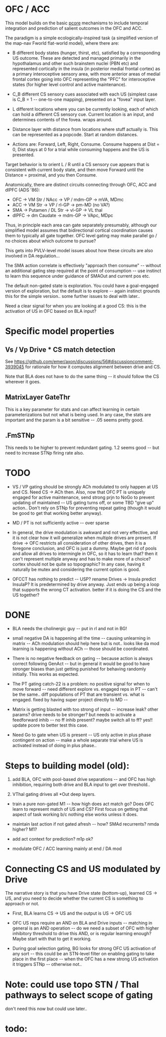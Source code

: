 # OFC / ACC

This model builds on the basic [pcore](https://github.com/emer/axon/tree/master/pcore) mechanisms to include temporal integration and prediction of salient outcomes in the OFC and ACC.

The paradigm is a simple ecologically-inspired task (a simplified version of the map-nav Fworld flat-world model), where there are:

* B different body states (hunger, thirst, etc), satisfied by a corresponding US outcome.  These are detected and managed primarily in the hypothalamus and other such brainstem nuclei (PBN etc) and represented cortically in the insula (in posterior medial frontal cortex) as a primary interoceptive sensory area, with more anterior areas of medial frontal cortex going into OFC representing the "PFC" for interoceptive states (for higher level control and active maintenance).

* C_B different CS sensory cues associated with each US (simplest case is C_B = 1 -- one-to-one mapping), presented on a "fovea" input layer.

* L different locations where you can be currently looking, each of which can hold a different CS sensory cue.  Current location is an input, and determines contents of the fovea.  wraps around.

* Distance layer with distance from locations where stuff actually is.  This can be represented as a popcode.  Start at random distances.

* Actions are: Forward, Left, Right, Consume.  Consume happens at Dist = 0, Dist stays at 0 for a trial while consuming happens and the US is presented.

Target behavior is to orient L / R until a CS sensory cue appears that is consistent with current body state, and then move Forward until the Distance = proximal, and you then Consume.

Anatomically, there are distinct circuits connecting through OFC, ACC and dlPFC (ADS '86):

* OFC -> VM Str / NAcc -> VP / mdm-GP -> mVA, MDmc
* ACC -> VM Str -> VP / rl-GP -> pm-MD (no VA?)
* SMA -> Putamen / DL Str -> vl-GP -> VL thal
* dlPFC -> dm Caudate -> mdm-GP -> VApc, MDpc

Thus, in principle each area can gate separately presumably, although our simplified model assumes that bidirectional cortical coordination causes them to typically all gate together.  OFC level gating may make parallel go / no choices about which outcome to pursue?

This gets into PVLV-level model issues about how these circuits are also involved in DA regulation...

The SMA action correlate is effectively "approach then consume" -- without an additional gating step required at the point of consumption -- use instinct to learn this sequence under guidance of SMAOut and current pos etc.

The default non-gated state is exploration.  You could have a goal-engaged version of exploration, but the default is to explore -- again instinct grounds this for the simple version..  some further issues to deal with later..

Need a clear signal for when you are looking at a good CS: this is the activation of US in OFC based on BLA input?

# Specific model properties

## Vs / Vp Drive * CS match detection

See https://github.com/emer/axon/discussions/56#discussioncomment-3939045 for rationale for how it computes alignment between drive and CS.

Note that BLA does not have to do the same thing -- it should follow the CS wherever it goes.

## MatrixLayer GateThr

This is a key parameter for stats and can affect learning in certain parameterizations but not what is being used.  In any case, the stats are important and the param is a bit sensitive -- .05 seems pretty good.

## .FmSTNp

This needs to be higher to prevent redundant gating.  1.2 seems good -- but need to increase STNp firing rate also.


# TODO

* VS / VP gating should be strongly ACh modulated to only happen at US and CS.  Need CS -> ACh then.  Also, now that OFC PT is uniquely engaged for active maintenance, send strong prjn to NoGo to prevent updating of maintained -- US gating turns off, or some TBD "give up" action..  Don't rely on STNp for preventing repeat gating (though it would be good to get that working better anyway).

* MD / PT is not sufficiently active -- over sparse

* In general, the drive modulation is awkward and not very effective, and it is not clear how it will generalize when multiple drives are present.  If drive -> OFC restricts all consideration of other drives, then it is a foregone conclusion, and OFC is just a dummy.  Maybe get rid of pools and allow all drives to intermingle in OFC, so it has to learn that?  then it can't represent multiple anyway and has to make more of a choice?   cortex should not be quite so topographic?   In any case, having it naturally be mutex and considering the current option is good.

* OFCCT has nothing to predict -- USP?  rename Drives -> Insula predict InsulaP? It is predetermined by drive anyway.  Just ends up being a loop that supports the wrong CT activation.  better if it is doing the CS and the US together?

# DONE

* BLA needs the cholinergic guy -- put in rl and not in BG!

* small negative DA is happening all the time -- causing unlearning in matrix -- ACh modulation should help here but is not.. looks like da mod learning is happening without ACh -- those should be coordinated.

* There is no negative feedback on gating -- because action is always correct following GenAct -- but in general it would be good to have stronger biases than just getting punished for behaving randomly initially.  This works as expected.

* The PT gating catch-22 is a problem: no positive signal for when to move forward -- need different explore vs. engaged reps in PT -- can't be the same.. diff populations of PT that are transient vs. what is engaged.  fixed by having super project directly to MD -- 

* Matrix is getting blasted with too strong of input -- increase leak?  other params?  drive needs to be stronger?  but needs to activate a feedforward inhib -- no ff inhib present?  maybe switch all to ff?  yes!!  update pcore to better test this case.

* Need Go to gate when US is present -- US only active in plus phase contingent on action -- make a whole separate trial where US is activated instead of doing in plus phase..





# Steps to building model (old):

1. add BLA, OFC with pool-based drive separations -- and OFC has high inhibition, requiring both drive and BLA input to get over threshold..

2. VThal gating drives all *Out deep layers.


* train a pure non-gated M1 -- how high does act match go?  Does OFC learn to represent match of US and CS? First focus on getting that aspect of task working b/c nothing else works unless it does.

* maintain last action if not gated afresh -- how?  SMAd recurrents?  nmda higher?  M1?

* add act context for prediction?  m1p ok?

* modulate OFC / ACC learning mainly at end / DA mod


# Connecting CS and US modulated by Drive

The narrative story is that you have Drive state (bottom-up), learned CS -> US, and you need to decide whether the current CS is something to approach or not.

* First, BLA learns CS -> US and the output is US -> OFC US

* OFC US reps require an AND on BLA and Drive inputs -- matching in general is an AND operation -- do we need a subset of OFC with higher inhibitory threshold to drive this AND, or is regular learning enough?  Maybe start with that to get it working.

* During goal selection gating, BG looks for strong OFC US activation of any sort -- this could be an STN-level filter on enabling gating to take place in the first place -- when the OFC has a new strong US activation it triggers STNp -- otherwise not..


# Note: could use topo STN / Thal pathways to select scope of gating

don't need this now but could use later..

# todo:


